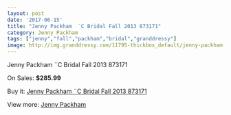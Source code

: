 ```yaml
---
layout: post
date: '2017-06-15'
title: "Jenny Packham  ¨C Bridal Fall 2013 873171"
category: Jenny Packham
tags: ["jenny","fall","packham","bridal","granddressy"]
image: http://img.granddressy.com/11795-thickbox_default/jenny-packham-c-bridal-fall-2013-873171.jpg
---
```

Jenny Packham  ¨C Bridal Fall 2013 873171

On Sales: **$285.99**
<a href="https://www.granddressy.com/en/jenny-packham/10890-jenny-packham-c-bridal-fall-2013-873171.html"><amp-img layout="responsive" width="600" height="600" src="//img.granddressy.com/11795-thickbox_default/jenny-packham-c-bridal-fall-2013-873171.jpg" alt="Jenny Packham  ¨C Bridal Fall 2013 873171 0" /></a>

Buy it: [Jenny Packham  ¨C Bridal Fall 2013 873171](https://www.granddressy.com/en/jenny-packham/10890-jenny-packham-c-bridal-fall-2013-873171.html "Jenny Packham  ¨C Bridal Fall 2013 873171")

View more: [Jenny Packham](https://www.granddressy.com/en/17-jenny-packham "Jenny Packham")